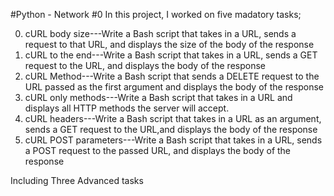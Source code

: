#Python - Network #0
In this project, I worked on five madatory tasks;

0. cURL body size---Write a Bash script that takes in a URL, sends a request to that URL,
 and displays the size of the body of the response
1. cURL to the end---Write a Bash script that takes in a URL, sends a GET request to the URL,
 and displays the body of the response
2. cURL Method---Write a Bash script that sends a DELETE request to the URL passed as the
 first argument and displays the body of the response
3. cURL only methods---Write a Bash script that takes in a URL and 
displays all HTTP methods the server will accept.
4. cURL headers---Write a Bash script that takes in a URL 
as an argument, sends a GET request to the URL,and displays the body of the response
5. cURL POST parameters---Write a Bash script that takes in a URL,
 sends a POST request to the passed URL, and displays the body of the response

Including Three Advanced tasks
